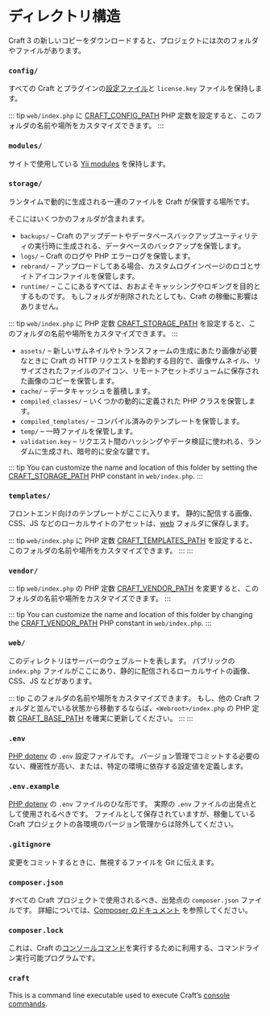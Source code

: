 # ディレクトリ構造

Craft 3 の新しいコピーをダウンロードすると、プロジェクトには次のフォルダやファイルがあります。

### `config/`

すべての Craft とプラグインの[設定ファイル](config/README.md)と `license.key` ファイルを保持します。

::: tip
`web/index.php` に [CRAFT_CONFIG_PATH](config/README.md##craft-config-path) PHP 定数を設定すると、このフォルダの名前や場所をカスタマイズできます。
:::

### `modules/`

サイトで使用している [Yii modules](https://www.yiiframework.com/doc/guide/2.0/en/structure-modules) を保持します。

### `storage/`

ランタイムで動的に生成される一連のファイルを Craft が保管する場所です。

そこにはいくつかのフォルダが含まれます。

- `backups/` – Craft のアップデートやデータベースバックアップユーティリティの実行時に生成される、データベースのバックアップを保管します。
- `logs/` – Craft のログや PHP エラーログを保管します。
- `rebrand/` – アップロードしてある場合、カスタムログインページのロゴとサイトアイコンファイルを保管します。
- `runtime/` – ここにあるすべては、おおよそキャッシングやロギングを目的とするものです。 もしフォルダが削除されたとしても、Craft の稼働に影響はありません。

::: tip
`web/index.php` に PHP 定数 [CRAFT_STORAGE_PATH](config/README.md#craft-storage-path) を設定すると、このフォルダの名前や場所をカスタマイズできます。
:::

  - `assets/` – 新しいサムネイルやトランスフォームの生成にあたり画像が必要なときに Craft の HTTP リクエストを節約する目的で、画像サムネイル、リサイズされたファイルのアイコン、リモートアセットボリュームに保存された画像のコピーを保管します。
  - `cache/` – データキャッシュを蓄積します。
  - `compiled_classes/` – いくつかの動的に定義された PHP クラスを保管します。
  - `compiled_templates/` – コンパイル済みのテンプレートを保管します。
  - `temp/` – 一時ファイルを保管します。
  - `validation.key` – リクエスト間のハッシングやデータ検証に使われる、ランダムに生成され、暗号的に安全な鍵です。

::: tip
You can customize the name and location of this folder by setting the [CRAFT_STORAGE_PATH](config/README.md#craft-storage-path) PHP constant in `web/index.php`.
:::

### `templates/`

フロントエンド向けのテンプレートがここに入ります。 静的に配信する画像、CSS、JS などのローカルサイトのアセットは、[web](directory-structure.md#web) フォルダに保存します。

::: tip
`web/index.php` に PHP 定数 [CRAFT_TEMPLATES_PATH](config/README.md#craft-templates-path) を設定すると、このフォルダの名前や場所をカスタマイズできます。 :::
:::

### `vendor/`

::: tip
`web/index.php` の PHP 定数 [CRAFT_VENDOR_PATH](config/README.md#craft-vendor-path) を変更すると、このフォルダの名前や場所をカスタマイズできます。
:::

::: tip
You can customize the name and location of this folder by changing the [CRAFT_VENDOR_PATH](config/README.md#craft-vendor-path) PHP constant in `web/index.php`.
:::

### `web/`

このディレクトリはサーバーのウェブルートを表します。 パブリックの `index.php` ファイルがここにあり、静的に配信されるローカルサイトの画像、CSS、JS などがあります。

::: tip
このフォルダの名前や場所をカスタマイズできます。 もし、他の Craft フォルダと並んでいる状態から移動するならば、`<Webroot>/index.php` の PHP 定数 [CRAFT_BASE_PATH](config/README.md#craft-vendor-path) を確実に更新してください。 :::
:::

### `.env`

[PHP dotenv](https://github.com/vlucas/phpdotenv) の `.env` 設定ファイルです。 バージョン管理でコミットする必要のない、機密性が高い、または、特定の環境に依存する設定値を定義します。

### `.env.example`

[PHP dotenv](https://github.com/vlucas/phpdotenv) の `.env` ファイルのひな形です。 実際の `.env` ファイルの出発点として使用されるべきです。 ファイルとして保存されていますが、稼働している Craft プロジェクトの各環境のバージョン管理からは除外してください。

### `.gitignore`

変更をコミットするときに、無視するファイルを Git に伝えます。

### `composer.json`

すべての Craft プロジェクトで使用されるべき、出発点の `composer.json` ファイルです。 詳細については、[Composer のドキュメント](https://getcomposer.org/doc/04-schema.md) を参照してください。

### `composer.lock`

これは、Craft の[コンソールコマンド](console-commands.md)を実行するために利用する、コマンドライン実行可能プログラムです。

### `craft`

This is a command line executable used to execute Craft’s [console commands](console-commands.md).
